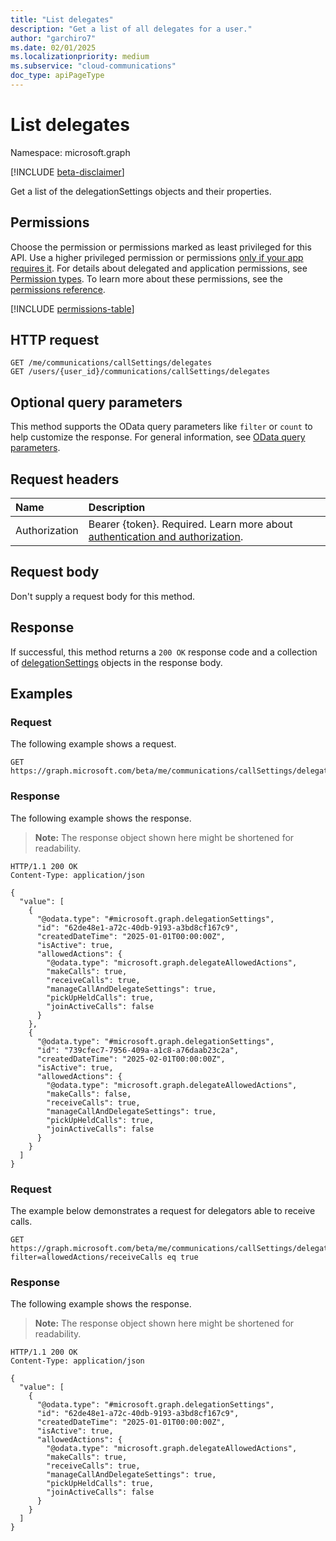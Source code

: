 ```yaml
---
title: "List delegates"
description: "Get a list of all delegates for a user."
author: "garchiro7"
ms.date: 02/01/2025
ms.localizationpriority: medium
ms.subservice: "cloud-communications"
doc_type: apiPageType
---
```


# List delegates

Namespace: microsoft.graph

[!INCLUDE [beta-disclaimer](../../includes/beta-disclaimer.md)]

Get a list of the delegationSettings objects and their properties.

## Permissions

Choose the permission or permissions marked as least privileged for this API. Use a higher privileged permission or permissions [only if your app requires it](/graph/permissions-overview#best-practices-for-using-microsoft-graph-permissions). For details about delegated and application permissions, see [Permission types](/graph/permissions-overview#permission-types). To learn more about these permissions, see the [permissions reference](/graph/permissions-reference).

<!-- {
  "blockType": "permissions",
  "name": "callsettings-list-delegates-permissions"
}
-->
[!INCLUDE [permissions-table](../includes/permissions/callsettings-list-delegates-permissions.md)]

## HTTP request

<!-- {
  "blockType": "ignored"
}
-->
``` http
GET /me/communications/callSettings/delegates
GET /users/{user_id}/communications/callSettings/delegates
```

## Optional query parameters

This method supports the OData query parameters like `filter` or `count` to help  customize the response. For general information, see [OData query parameters](/graph/query-parameters).

## Request headers

|Name|Description|
|:---|:---|
|Authorization|Bearer {token}. Required. Learn more about [authentication and authorization](/graph/auth/auth-concepts).|

## Request body

Don't supply a request body for this method.

## Response

If successful, this method returns a `200 OK` response code and a collection of [delegationSettings](../resources/delegationsettings.md) objects in the response body.

## Examples

### Request

The following example shows a request.
<!-- {
  "blockType": "request",
  "name": "list_delegationsettings_delegates"
}
-->
``` http
GET https://graph.microsoft.com/beta/me/communications/callSettings/delegates
```

### Response

The following example shows the response.
>**Note:** The response object shown here might be shortened for readability.
<!-- {
  "blockType": "response",
  "truncated": true,
  "@odata.type": "microsoft.graph.delegationSettings"
}
-->
``` http
HTTP/1.1 200 OK
Content-Type: application/json

{
  "value": [
    {
      "@odata.type": "#microsoft.graph.delegationSettings",
      "id": "62de48e1-a72c-40db-9193-a3bd8cf167c9",
      "createdDateTime": "2025-01-01T00:00:00Z",
      "isActive": true,
      "allowedActions": {
        "@odata.type": "microsoft.graph.delegateAllowedActions",
        "makeCalls": true, 
        "receiveCalls": true, 
        "manageCallAndDelegateSettings": true, 
        "pickUpHeldCalls": true, 
        "joinActiveCalls": false 
      }
    },
    {
      "@odata.type": "#microsoft.graph.delegationSettings",
      "id": "739cfec7-7956-409a-a1c8-a76daab23c2a",
      "createdDateTime": "2025-02-01T00:00:00Z",
      "isActive": true,
      "allowedActions": {
        "@odata.type": "microsoft.graph.delegateAllowedActions",
        "makeCalls": false, 
        "receiveCalls": true, 
        "manageCallAndDelegateSettings": true, 
        "pickUpHeldCalls": true, 
        "joinActiveCalls": false 
      }
    }
  ]
}
```


### Request

The example below demonstrates a request for delegators able to receive calls.

<!-- {
  "blockType": "request",
  "name": "list_delegationsettings_delegators"
}
-->
``` http
GET https://graph.microsoft.com/beta/me/communications/callSettings/delegators?filter=allowedActions/receiveCalls eq true 
```

### Response

The following example shows the response.
>**Note:** The response object shown here might be shortened for readability.
<!-- {
  "blockType": "response",
  "truncated": true,
  "@odata.type": "microsoft.graph.delegationSettings"
}
-->
``` http
HTTP/1.1 200 OK
Content-Type: application/json

{
  "value": [
    {
      "@odata.type": "#microsoft.graph.delegationSettings",
      "id": "62de48e1-a72c-40db-9193-a3bd8cf167c9",
      "createdDateTime": "2025-01-01T00:00:00Z",
      "isActive": true,
      "allowedActions": {
        "@odata.type": "microsoft.graph.delegateAllowedActions",
        "makeCalls": true, 
        "receiveCalls": true, 
        "manageCallAndDelegateSettings": true, 
        "pickUpHeldCalls": true, 
        "joinActiveCalls": false 
      }
    }
  ]
}
```
